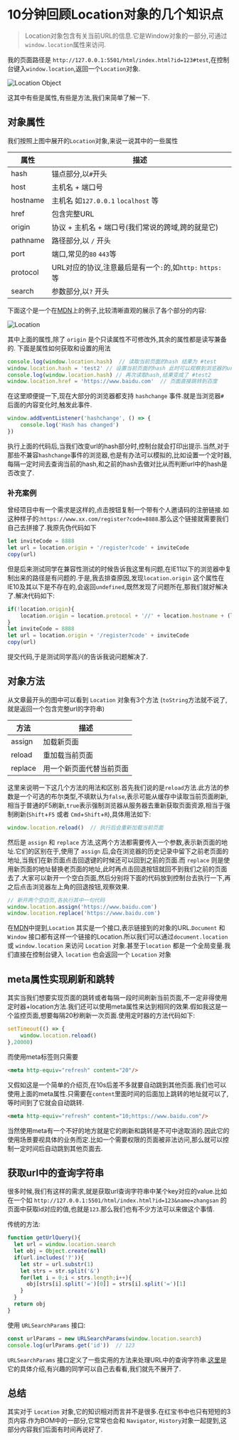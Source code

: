 # 10分钟回顾Location对象的几个知识点
> Location对象包含有关当前URL的信息.它是Window对象的一部分,可通过`window.location`属性来访问.

我的页面路径是 `http://127.0.0.1:5501/html/index.html?id=123#test`,在控制台键入`window.location`,返回一个`Location`对象.

![Location Object](https://imgconvert.csdnimg.cn/aHR0cHM6Ly9ibG9nLTEyNTcyMzM0MTcuY29zLmFwLW5hbmppbmcubXlxY2xvdWQuY29tL0xvY2F0aW9uX29iamVjdC5wbmc?x-oss-process=image/format,png)

这其中有些是属性,有些是方法,我们来简单了解一下.

## 对象属性
我们按照上图中展开的`Location`对象,来说一说其中的一些属性

| 属性 | 描述 |
| ---- | --- |
| hash | 锚点部分,以`#`开头 |
| host | 主机名 + 端口号 |
| hostname | 主机名 如`127.0.0.1` `localhost` 等|
| href | 包含完整URL |
| origin | 协议 + 主机名 + 端口号(我们常说的跨域,跨的就是它) |
| pathname | 路径部分,以 `/` 开头 |
| port | 端口,常见的`80` `443`等 |
| protocol | URL对应的协议,注意最后是有一个`:`的,如`http:` `https:` 等   |
| search | 参数部分,以`?` 开头 |

下面这个是一个在[MDN](https://developer.mozilla.org/en-US/docs/Web/API/Location)上的例子,比较清晰直观的展示了各个部分的内容:

![Location](https://imgconvert.csdnimg.cn/aHR0cHM6Ly9ibG9nLTEyNTcyMzM0MTcuY29zLmFwLW5hbmppbmcubXlxY2xvdWQuY29tL2xvY2F0aW9uLmdpZg)

其中上面的属性,除了 `origin` 是个只读属性不可修改外,其余的属性都是读写兼备的.
下面是属性如何获取和设置的用法
```js
console.log(window.location.hash)  // 读取当前页面的hash 结果为 #test
window.location.hash = 'test2' // 设置当前页面的hash 此时可以观察到浏览器的url会变化
console.log(window.location.hash) // 再次读取hash,结果变成了 #test2
window.location.href = 'https://www.baidu.com'  // 页面直接跳转到百度
```
在这里顺便提一下,现在大部分的浏览器都支持 `hashchange` 事件.就是当浏览器`#` 后面的内容变化时,触发此事件.
```js
window.addEventListener('hashchange', () => {
    console.log('Hash has changed')
})
```
执行上面的代码后,当我们改变url的hash部分时,控制台就会打印出提示.当然,对于那些不兼容`hashchange`事件的浏览器,也是有办法可以模拟的,比如设置一个定时器,每隔一定时间去查询当前的hash,和之前的hash去做对比从而判断url中的hash是否改变了.

### 补充案例
曾经项目中有一个需求是这样的,点击按钮复制一个带有个人邀请码的注册链接.如这种样子的:`https://www.xx.com/register?code=8888`.那么这个链接就需要我们自己去拼接了.我原先伪代码如下
```js
let inviteCode = 8888
let url = location.origin + '/register?code' + inviteCode
copy(url)
```
但是后来测试同学在兼容性测试的时候告诉我这里有问题,在IE11以下的浏览器中复制出来的路径是有问题的.于是,我去排查原因,发现`location.origin` 这个属性在IE10及其以下是不存在的,会返回`undefined`,既然发现了问题所在,那我们就好解决了.解决代码如下:
```js
if(!location.origin){
    location.origin = location.protocol + '//' + location.hostname + (location.port ? ':'+location.port : '') 
}
let inviteCode = 8888
let url = location.origin + '/register?code' + inviteCode
copy(url)
```
提交代码,于是测试同学高兴的告诉我说问题解决了.

## 对象方法
从文章最开头的图中可以看到 `Location` 对象有3个方法 (`toString`方法就不说了,就是返回一个包含完整url的字符串)

| 方法 | 描述 |
| ---- | --- |
| assign| 加载新页面 |
| reload| 重加载当前页面 |
| replace| 用一个新页面代替当前页面 |

这里来说明一下这几个方法的用法和区别.首先我们说的是`reload`方法.此方法的参数是一个可选的布尔类型,不填默认为`false`,表示可能从缓存中读取当前页面刷新,相当于普通的F5刷新,`true`表示强制浏览器从服务器去重新获取页面资源,相当于强制刷新(`Shift`+`F5` 或者 `Cmd`+`Shift`+`R`),具体用法如下:
```js
window.location.reload()  // 执行后会重新加载当前页面
```
然后是 `assign` 和 `replace` 方法,这两个方法都需要传入一个参数,表示新页面的地址.它们的区别在于,使用了 `assign` 后,会在浏览器的历史记录中留下之前老页面的地址,当我们在新页面点击回退键的时候还可以回到之前的页面.而 `replace` 则是使用新页面的地址替换老页面的地址,此时再点击回退按钮就回不到我们之前的页面去了.大家可以新开一个空白页面,然后分别将下面的代码放到控制台去执行一下,再之后点击浏览器左上角的回退按钮,观察效果.
```js
// 新开两个空白页,各执行其中一句代码
window.location.assign('https://www.baidu.com')
window.location.replace('https://www.baidu.com')
```

在[MDN](https://developer.mozilla.org/en-US/docs/Web/API/Location)中提到,`Location` 其实是一个接口,表示链接到的对象的URL.`Document` 和 `Window` 接口都有这样一个链接的Location.所以我们可以通过`document.location` 或 `window.location` 来访问 `Location` 对象.甚至于`location` 都是一个全局变量.我们直接在控制台键入 `location` 也会返回一个 `Location` 对象 


## meta属性实现刷新和跳转
其实当我们想要实现页面的跳转或者每隔一段时间刷新当前页面,不一定非得使用定时器+location方法.我们还可以使用meta属性来达到相同的效果.假如我这是一个监控页面,想要每隔20秒刷新一次页面.使用定时器的方法代码如下:
```js
setTimeout(() => {
    window.location.reload()
},20000)
```
而使用meta标签则只需要
```html
<meta http-equiv="refresh" content="20"/>
```
又假如这是一个简单的介绍页,在10s后差不多就要自动跳到其他页面.我们也可以使用上面的meta属性.只需要在`content`里面时间的后面加上跳转的地址就可以了,等时间到了它就会自动跳转.
```html
<meta http-equiv="refresh" content="10;https://www.baidu.com"/>
```
当然使用meta有一个不好的地方就是它的刷新和跳转是不可中途取消的.因此它的使用场景要视具体的业务而定.比如一个需要权限的页面被非法访问,那么就可以控制一定时间后自动跳到其他页面去.

## 获取url中的查询字符串
很多时候,我们有这样的需求,就是获取url查询字符串中某个key对应的value.比如在一个如 `http://127.0.0.1:5501/html/index.html?id=123&name=zhangsan` 的页面中获取id对应的值,也就是`123`.那么我们也有不少方法可以来做这个事情.

传统的方法:
```js
function getUrlQuery(){
  let url = window.location.search
  let obj = Object.create(null)
  if(url.includes('?')){
    let str = url.substr(1)
    let strs = str.split('&')
    for(let i = 0;i < strs.length;i++){
      obj[strs[i].split('=')[0]] = strs[i].split('=')[1]
    }
  }
  return obj
}
```
使用 `URLSearchParams` 接口:
```js
const urlParams = new URLSearchParams(window.location.search)
console.log(urlParams.get('id'))  // 123
```
`URLSearchParams` 接口定义了一些实用的方法来处理URL中的查询字符串.[这里](https://developer.mozilla.org/zh-CN/docs/Web/API/URLSearchParams)是它的具体介绍,有兴趣的同学可以自己去看看,我们就先不展开了.

## 总结
其实对于 `Location` 对象,它的知识相对而言并不是很多.在红宝书中也只有短短的3页内容.作为BOM中的一部分,它常常也会和 `Navigator`, `History`对象一起提到,这部分内容我们后面有时间再说好了.




